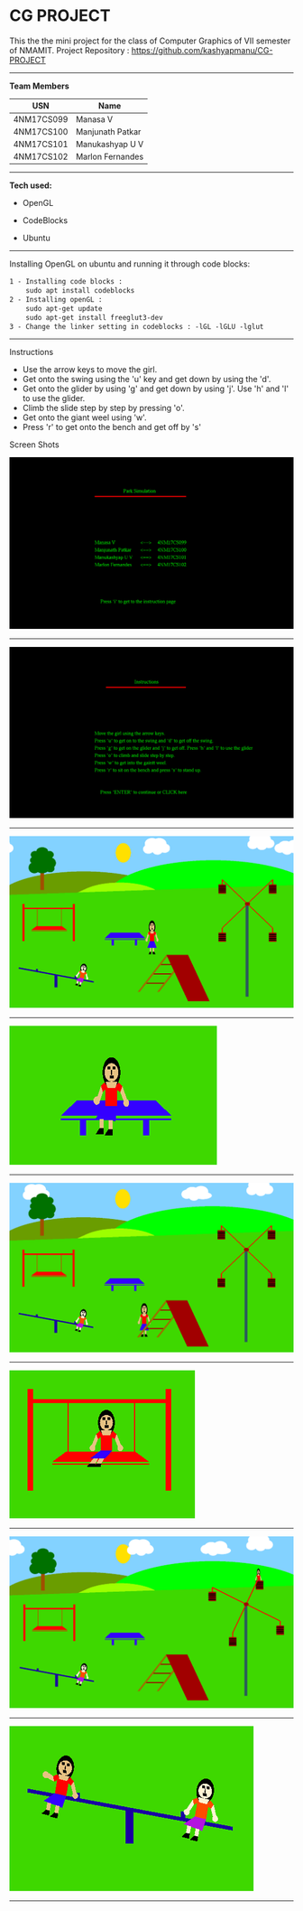 
# CG PROJECT

This the the mini project for the class of Computer Graphics of VII semester of NMAMIT.
Project Repository : https://github.com/kashyapmanu/CG-PROJECT 

<hr>

**Team Members**

|USN| Name  |
|--|--|
|4NM17CS099| Manasa V|
|4NM17CS100| Manjunath Patkar|
|4NM17CS101| Manukashyap U V|
|4NM17CS102| Marlon Fernandes|

<hr>

**Tech used:**

- OpenGL

- CodeBlocks

- Ubuntu

<hr>

Installing OpenGL on ubuntu and running it through code blocks:

    1 - Installing code blocks :
	    sudo apt install codeblocks
    2 - Installing openGL :
	    sudo apt-get update
	    sudo apt-get install freeglut3-dev
    3 - Change the linker setting in codeblocks : -lGL -lGLU -lglut

<hr>

Instructions

 - Use the arrow keys to move the girl.
 - Get onto the swing using the 'u' key and get down by using the 'd'.
 - Get onto the glider by using 'g' and get down by using 'j'. Use 'h' and 'l' to use the glider.
 - Climb the slide step by step by pressing 'o'.
 - Get onto the giant weel using 'w'.
 - Press 'r' to get onto the bench and get off by 's'


Screen Shots

![enter image description here](./images/introPage.png)
<hr>

![enter image description here](./images/instructionPage.png)
<hr>

![enter image description here](./images/scene.png)
<hr>

![enter image description here](./images/bench.png)
<hr>

![enter image description here](./images/slide.png)
<hr>

![enter image description here](./images/swing.png)
<hr>

![enter image description here](./images/weel.png)
<hr>

![enter image description here](./images/glider.png)
<hr>
